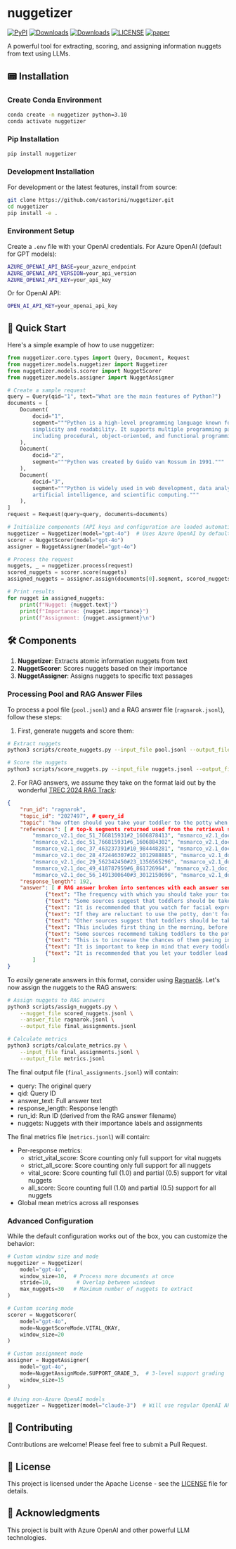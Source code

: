 # nuggetizer

[![PyPI](https://img.shields.io/pypi/v/nuggetizer?color=brightgreen)](https://pypi.org/project/nuggetizer/)
[![Downloads](https://static.pepy.tech/personalized-badge/nuggetizer?period=total&units=international_system&left_color=grey&right_color=brightgreen&left_text=downloads)](https://pepy.tech/project/nuggetizer)
[![Downloads](https://static.pepy.tech/personalized-badge/nuggetizer?period=week&units=international_system&left_color=grey&right_color=brightgreen&left_text=downloads/week)](https://pepy.tech/project/nuggetizer)
[![LICENSE](https://img.shields.io/badge/license-Apache-blue.svg?style=flat)](https://www.apache.org/licenses/LICENSE-2.0)
[![paper](https://img.shields.io/badge/paper-arxiv-blue.svg?style=flat)](https://arxiv.org/abs/2411.09607)

A powerful tool for extracting, scoring, and assigning information nuggets from text using LLMs.

## 📟 Installation

### Create Conda Environment

```bash
conda create -n nuggetizer python=3.10
conda activate nuggetizer
```

### Pip Installation

```bash
pip install nuggetizer
```

### Development Installation

For development or the latest features, install from source:

```bash
git clone https://github.com/castorini/nuggetizer.git
cd nuggetizer
pip install -e .
```

### Environment Setup

Create a `.env` file with your OpenAI credentials. For Azure OpenAI (default for GPT models):

```bash
AZURE_OPENAI_API_BASE=your_azure_endpoint
AZURE_OPENAI_API_VERSION=your_api_version
AZURE_OPENAI_API_KEY=your_api_key
```

Or for OpenAI API:

```bash
OPEN_AI_API_KEY=your_openai_api_key
```

## 🚀 Quick Start

Here's a simple example of how to use nuggetizer:

```python
from nuggetizer.core.types import Query, Document, Request
from nuggetizer.models.nuggetizer import Nuggetizer
from nuggetizer.models.scorer import NuggetScorer
from nuggetizer.models.assigner import NuggetAssigner

# Create a sample request
query = Query(qid="1", text="What are the main features of Python?")
documents = [
    Document(
        docid="1",
        segment="""Python is a high-level programming language known for its 
        simplicity and readability. It supports multiple programming paradigms 
        including procedural, object-oriented, and functional programming."""
    ),
    Document(
        docid="2",
        segment="""Python was created by Guido van Rossum in 1991."""
    ),
    Document(
        docid="3",
        segment="""Python is widely used in web development, data analysis, 
        artificial intelligence, and scientific computing."""
    ),
]
request = Request(query=query, documents=documents)

# Initialize components (API keys and configuration are loaded automatically)
nuggetizer = Nuggetizer(model="gpt-4o")  # Uses Azure OpenAI by default for GPT models
scorer = NuggetScorer(model="gpt-4o")
assigner = NuggetAssigner(model="gpt-4o")

# Process the request
nuggets, _ = nuggetizer.process(request)
scored_nuggets = scorer.score(nuggets)
assigned_nuggets = assigner.assign(documents[0].segment, scored_nuggets)

# Print results
for nugget in assigned_nuggets:
    print(f"Nugget: {nugget.text}")
    print(f"Importance: {nugget.importance}")
    print(f"Assignment: {nugget.assignment}\n")
```

## 🛠️ Components

1. **Nuggetizer**: Extracts atomic information nuggets from text
2. **NuggetScorer**: Scores nuggets based on their importance
3. **NuggetAssigner**: Assigns nuggets to specific text passages

### Processing Pool and RAG Answer Files

To process a pool file (`pool.jsonl`) and a RAG answer file (`ragnarok.jsonl`), follow these steps:

1. First, generate nuggets and score them:
```bash
# Extract nuggets
python3 scripts/create_nuggets.py --input_file pool.jsonl --output_file nuggets.jsonl --log_level 1

# Score the nuggets
python3 scripts/score_nuggets.py --input_file nuggets.jsonl --output_file scored_nuggets.jsonl
```

2. For RAG answers, we assume they take on the format laid out by the wonderful [TREC 2024 RAG Track](https://trec-rag.github.io/annoucements/2024-track-guidelines/):

```json
{
    "run_id": "ragnarok",
    "topic_id": "2027497", # query_id
    "topic": "how often should you take your toddler to the potty when potty training", # query
    "references": [ # top-k segments returned used from the retrieval step. We have k equals to 20 segments for this example.
        "msmarco_v2.1_doc_51_766815931#2_1606878413", "msmarco_v2.1_doc_51_766815931#1_1606876582", "msmarco_v2.1_doc_51_766815931#5_1606882767", 
        "msmarco_v2.1_doc_51_766815931#6_1606884302", "msmarco_v2.1_doc_51_766815931#3_1606879951", "msmarco_v2.1_doc_51_766815931#4_1606881348", 
        "msmarco_v2.1_doc_37_463237391#10_984448281", "msmarco_v2.1_doc_51_766815931#0_1606874600", "msmarco_v2.1_doc_37_463237391#9_984446615", 
        "msmarco_v2.1_doc_28_472446307#22_1012988885", "msmarco_v2.1_doc_51_766815931#7_1606885873", "msmarco_v2.1_doc_28_472446307#21_1012986800", 
        "msmarco_v2.1_doc_29_562342450#23_1356565296", "msmarco_v2.1_doc_29_562342450#17_1356555947", "msmarco_v2.1_doc_49_418787959#7_861728734", 
        "msmarco_v2.1_doc_49_418787959#6_861726964", "msmarco_v2.1_doc_26_680625866#7_1289507527", "msmarco_v2.1_doc_10_1346272776#19_2165266355", 
        "msmarco_v2.1_doc_56_1491300640#3_3012150696", "msmarco_v2.1_doc_10_672519892#5_1260010758"], 
    "response_length": 192, 
    "answer": [ # RAG answer broken into sentences with each answer sentence grounding information from the index mentioned in references.
            {"text": "The frequency with which you should take your toddler to the potty depends on their readiness for potty training.", "citations": [0, 1, 12, 13, 19]}, 
            {"text": "Some sources suggest that toddlers should be taken to the potty about three times a day: first thing in the morning, after mealtimes, and again before bedtime.", "citations": [0, 4, 6, 8]}, 
            {"text": "It is recommended that you watch for facial expressions or poses that may signal that they need to \"go\".", "citations": [6, 8]}, 
            {"text": "If they are reluctant to use the potty, don't force them.", "citations": [6, 8]}, 
            {"text": "Other sources suggest that toddlers should be taken to the potty every two hours, whether they have to go or not.", "citations": [14, 15]}, 
            {"text": "This includes first thing in the morning, before leaving the house, and before naps and bedtime.", "citations": [14, 15]}, 
            {"text": "Some sources recommend taking toddlers to the potty every 30 minutes to an hour.", "citations": [9, 11, 17]}, 
            {"text": "This is to increase the chances of them peeing in the potty instead of on the floor.", "citations": [9, 11]}, 
            {"text": "It is important to keep in mind that every toddler is different, and their potty training journey will be unique to them.", "citations": [0, 4]}, 
            {"text": "It is recommended that you let your toddler lead the way and be gentle throughout the process, as their self-esteem can be fragile during this time.", "citations": [0, 1]}
        ]
}
```
To *easily* generate answers in this format, consider using [Ragnarök](https://github.com/castorini/ragnarok).
Let's now assign the nuggets to the RAG answers:

```bash
# Assign nuggets to RAG answers
python3 scripts/assign_nuggets.py \
    --nugget_file scored_nuggets.jsonl \
    --answer_file ragnarok.jsonl \
    --output_file final_assignments.jsonl

# Calculate metrics
python3 scripts/calculate_metrics.py \
    --input_file final_assignments.jsonl \
    --output_file metrics.jsonl
```

The final output file (`final_assignments.jsonl`) will contain:
- query: The original query
- qid: Query ID
- answer_text: Full answer text
- response_length: Response length
- run_id: Run ID (derived from the RAG answer filename)
- nuggets: Nuggets with their importance labels and assignments

The final metrics file (`metrics.jsonl`) will contain:
- Per-response metrics:
  - strict_vital_score: Score counting only full support for vital nuggets
  - strict_all_score: Score counting only full support for all nuggets
  - vital_score: Score counting full (1.0) and partial (0.5) support for vital nuggets
  - all_score: Score counting full (1.0) and partial (0.5) support for all nuggets
- Global mean metrics across all responses

### Advanced Configuration

While the default configuration works out of the box, you can customize the behavior:

```python
# Custom window size and mode
nuggetizer = Nuggetizer(
    model="gpt-4o",
    window_size=10,  # Process more documents at once
    stride=10,        # Overlap between windows
    max_nuggets=30   # Maximum number of nuggets to extract
)

# Custom scoring mode
scorer = NuggetScorer(
    model="gpt-4o",
    mode=NuggetScoreMode.VITAL_OKAY,
    window_size=20
)

# Custom assignment mode
assigner = NuggetAssigner(
    model="gpt-4o",
    mode=NuggetAssignMode.SUPPORT_GRADE_3,  # 3-level support grading
    window_size=15
)

# Using non-Azure OpenAI models
nuggetizer = Nuggetizer(model="claude-3")  # Will use regular OpenAI API
```

## 🤝 Contributing

Contributions are welcome! Please feel free to submit a Pull Request.

## 📝 License

This project is licensed under the Apache License - see the [LICENSE](LICENSE) file for details.

## 🙏 Acknowledgments

This project is built with Azure OpenAI and other powerful LLM technologies.